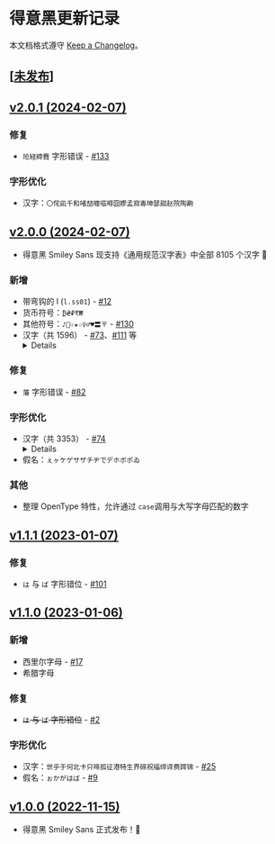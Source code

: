 # 得意黑更新记录

本文档格式遵守 [Keep a Changelog]。

## [[未发布]]

## [v2.0.1 (2024-02-07)]

### 修复

- `玱経締麑` 字形错误 - [#133]

### 字形优化

- 汉字：`〇侘凪千和啫喆喱嗞嘚囧嫪孟寂毐珅瑟甜赵院陶齁`

## [v2.0.0 (2024-02-07)]

- 得意黑 Smiley Sans 现支持《通用规范汉字表》中全部 8105 个汉字 🎉

### 新增

- 带弯钩的 l (`l.ss01`) - [#12]
- 货币符号：`₿₴₽₹₩`
- 其他符号：`♪🤍☉★☆♀♂♥〓〒` - [#130]
- 汉字（共 1596） - [#73]、[#111] 等
  <details>
    <code>〇丏乂乸亶亸亹仮伈伋伝伣伭伾佁佖佸佺佽侁侂侘侴侹俍俙俫俵俶倓倕倞倧倴倻偁偓偡偭偰偲傃傉傒傕僇僎僔僰儚儦儳儴冇冏冔冚冧冮冴凓凘凪刬剅剋剕剟劄劼勍勔勚勠匜匼卬厖厾叆叇叒叕叚吔吽呇呣呺咇咉咍咗咡咥咲咺哃哢哱唄唓唝唵啫啴喆喤喺嗐嗞嗮嗰嘅嘚嘡嘢嘥噀噂噇噏嚄嚚嚟嚭嚱囖囧囷圌圐圙圢圫圲坉坋坒坥坬坰坽垈垍垎垏垕垙垚垞垟垯垱垵垺垾垿埆埇埌埗埪埫埵埼堃堉堌堎堐堦堧堨堲堼堽堾塃塅塆塈塝塮塱墈墐墕墘墡墣墦壵壸変夐夬奓奡奭妘妧妭姈姞姤姮姱姶姽娀娞娭娵婌婍婘婞婠婤婫婳婻婼媂媄媆媓媖媞媭媱嫄嫕嫚嫪嫭嫽嬛嬥嬬嬿孅孖宧宬寁尨尪屃屄屌屼屾岃岊岞岠岨峂峃峗峘峛峠峣峧峱峿崀崁崄崌崑崒崚崟崡崶崿嵁嵅嵎嵖嵚嵲嶅嶍嶒嶓嶟嶦嶲巇巉帡帨幖幪庤庱庼廆廋廙弆弇弢弨弶弸彟彧徛忞忳忺恓恔悆悈悢悰惇惎惔惙惛愃愐愔愛愭慆慥慬慭憇憕憙憭憺戣戭戸扂扅扆扊扞扺扽抃抔拃拤挓挦捯捽掞揕揳揾搒摏摛摴摽擿攽敔敩斝斠斶旐旞旴旵旸旻旿昄昇昈昉昐昒昡昣昤昪昫昳昺昽晅晊晐晙晞晢晪晫晱暅暕暲暵暶暿曈曌曚曱朏朓朘朳朸杄杕杙杧杻枅枍枡枲枹柈柊柖柷栐栒栟栴栻桯桲桹梌梠梣梴梼梽梾梿棁棐棓棤棨棪棫棬棻棽椀椆椑椓椛椪椸楋楒楙楨楩楪楯榃榅榎榑榖榰槃槈槚槜槱橑橞橦檞檵櫆欂欸欻歅殣毌毐毑毘毬氹氾氿汈汋汧汫汭沄沇沘沚沨沺泂泃泇泙泚泜洈洑洓洘洢洣洨洩洭洴洸洺洿浉浐浕浛浟浡浥浬浭浰浲涄涍涐涘涢涴淏淜淟淯淴済渟渰渼湉湑湜湝湣湨湲湴溁溇溍溚溞溠溦溵溹滃滆滉滍滘滧滪滫漈漋漖漦漴漷漹漻漼潏潖潟潩潵潽潾澂澛澥澪澭澴澼澽濋濛濩瀌瀍瀔瀱瀼灈炆炌炘炟炣烔烜烝烠烶烺烻焆焌焗焜焞焮煁煃煋煓煙煟煴熇熛熜熥熻燊燋燏燐燚爇爔爚爟牁牂牚牤牥牻犇犨狉狝猄猇猯猰猺獴玃玒玓玕玘玙玚玞玠玡玤玥玦玭玱玶玹玼玿珅珇珋珌珒珕珖珛珝珢珣珦珪珫珰珵珷珸珹珺珽琀琄琇琈琎琔琟琡琤琫琭琯琲瑀瑂瑃瑄瑅瑆瑑瑓瑔瑖瑝瑠瑢瑧瑨瑬瑱瑳璆璈璒璘璟璠璥璪璬璮璱璲瓀瓖瓘瓻甗甡甦甪甴畖畤畬畯疁疍疐疢疭痓瘆癗癿皕皛皞皦皭盉盦盷眊眬眴睄睎瞋瞫矞矰矻矼砄砆砠砫砮砯砵硁硊硍硔硙硚硿碃碈碏碨碶磏磜磡磹磻礌礳礵祂祃祇祊祋祎祏祐祕祲祼祾禋禒禔禘禛禤秬秾稌稑稙穀穄穙穜穟窅窊窎窣窸竑竘竫笯笹筀筜筤筥筦筶筼箓箖篯簃簉簕簝簠簰籥粿糒糵経絜締縠縢繄纮纴纻纼绖绤绹缊缐缞罍罶罽羑羓羕羖羱翀翂翃翈翙翚翛翯翷翾耇耏耑耤耰耲肏肸胈胠胣脟脩脿腒腘腨腯膙臑臜舠舥舲艅艎芃芠芣芼苉苧苾茀茋茓茝茽荁荄荓荖荙莙莝莿菂菈菉菍菓菼萚萣萩萳萹葎葓葖葰葴蒄蒐蒟蒨蒱蒻蓂蓇蓏蓢蔀蔃蔈蔊蕗蕰薁薙薢薳薸薿藟藠藦藨蘘虒虓虤虷虸蚄蚆蚲蛃蜄蜎蜐蝘蝲螠螣螱蟏蟫蠋衃衎衒衠袆袗袪袯袿裈裛褕褟褯襕襚襜襫觃觟觭觱觿訄訚詟讱讻诇诐谞谼谿豗豨豮貆赑赒赗赟赪趯跂跐跱跶踒踦踶蹅蹐蹓蹚蹜蹢蹽蹾轪辀辌辒辻辿迺逴遆適遹邘邠邨邲邽邿郃郈郚郤郪郿鄀鄃鄅鄌鄑鄗鄘鄚鄜鄠鄫酂酅酦酺醨醾釐鋆钖钘铏铚铦铻锜锧锳锽镃镈镋镕镚镠镮镴镵閤閪闿阇阘阫陎陑陞隃隩隺雊雱霅霨靬靰靸靺靽靿鞁鞡鞧鞨鞬鞮鞳韂韨颋颎颙飏飐飔飗饳饸饹饻馃馉馌馝馞馧驲骃骉骍骎骕骙骦骹髃髎髢髽鬒鬘鬶鬷魆魋鱽鱾鲀鲃鲉鲊鲌鲏鲖鲗鲘鲙鲝鲪鲬鲯鲹鲾鲿鳀鳁鳂鳈鳉鳑鳒鳚鳛鳠鳡鳣鳤鳴鵺鸤鸧鸮鸰鸻鸼鹀鹍鹐鹒鹔鹖鹙鹝鹟鹠鹡鹢鹮鹯鹲鹴麀麑麖麹黇黡鼒鼩鼫鼱齁齇齉龁龂龍龢鿍鿎鿏鿔鿫鿬鿭㑇㑊㕮㘎㙍㙘㙦㛃㛚㛹㞞㟃㠇㠓㤘㥄㧐㧑㧟㫰㬊㬎㬚㭎㭕㮾㰀㳇㳘㳚㴔㵐㶲㸆㸌㺄㻬㽏㿠䁖䂮䃅䃎䅟䇚䌹䎃䎖䏝䏡䏲䐃䓖䓛䓨䓫䓬䗖䗛䗪䗴䜣䝙䢺䢼䣘䥽䦃䲟䲠䲢䴓䴔䴕䴖䴗䴘䴙䶮𠅤𠙶𠳐𡎚𡐓𣗋𣲗𣲘𣸣𤧛𤩽𤫉𥔲𥕢𥖨𥻗𦈡𦒍𦙶𦝼𦭜𦰡𧿹𨐈𨙸𨚕𨟠𨭉𨱇𨱏𨱑𨱔𨺙𩽾𩾃𩾌𪟝𪣻𪤗𪨊𪨰𪨶𪩘𪾢𫄧𫄨𫄷𫄸𫇭𫌀𫍣𫍯𫍲𫍽𫐄𫐐𫐓𫑡𫓧𫓯𫓶𫓹𫔍𫔎𫔶𫖮𫖯𫖳𫗧𫗴𫘜𫘝𫘦𫘧𫘨𫘪𫘬𫚕𫚖𫚭𫛭𫞩𫟅𫟦𫟷𫟹𫟼𫠆𫠊𫠜𫢸𫫇𫭟𫭢𫭼𫮃𫰛𫵷𫶇𫷷𫸩𬀩𬀪𬂩𬃊𬇕𬇙𬇹𬉼𬊈𬊤𬍛𬍡𬍤𬒈𬒔𬒗𬕂𬘓𬘘𬘡𬘩𬘫𬘬𬘭𬘯𬙂𬙊𬙋𬜬𬜯𬞟𬟁𬟽𬣙𬣞𬣡𬣳𬤇𬤊𬤝𬨂𬨎𬩽𬪩𬬩𬬭𬬮𬬱𬬸𬬹𬬻𬬿𬭁𬭊𬭎𬭚𬭛𬭤𬭩𬭬𬭯𬭳𬭶𬭸𬭼𬮱𬮿𬯀𬯎𬱖𬱟𬳵𬳶𬳽𬳿𬴂𬴃𬴊𬶋𬶍𬶏𬶐𬶟𬶠𬶨𬶭𬶮𬷕𬸘𬸚𬸣𬸦𬸪𬹼𬺈𬺓𲍿</code>
  </details>

### 修复

- `藩` 字形错误 - [#82]

### 字形优化

- 汉字（共 3353） - [#74]
  <details>
    <code>上不与丐且丕世丙丛东丞两个中串临乃久么义之乌乏乒乓习乱乾了予争五亘些亡亨亩享京亭亵仁仂仃仍从代仰仵件价任份企伊伎休会伞伟伥伦伪伲伴伶伽但低住佐佑何佘余佚佛你佩佯佼使侈侉例侍侑供依侠侦侧侬便俄俊俐俑俗俘俞俟俱俸俺俾倌倍倒倘倚倜倥倦倨倪倭倮债偃假偈偎偕做偬偶偷偻偾傅傈傣傥傧傺像僚僧僳僵僻儇儋元兄先光克免兑兔兖党兜兮共兵其具典兼兽冁冈册冗写冠冢冤冰冱冲决况冶冻冼冽净凉凋减凯凳凶出函刀刁刃分刍列刘则创别刮刷刻刿剀剃前剜剡剥剽劂劈劓功加劢助努劫劬劭励劲劳势勇勉勋勒勖勘募勰勹勺勾勿匀匆匍匕匙匪匹卉卑卓单南博卟占卫卮卯印危即卵卿厉厚厢厥厨厮县反变叙叟口古只叭可台史右号叻叼吁吃吆合吊同名后吒吓吗吠吡吣否吧吨吩含听吭吮启吱吴吵吹吻吾呀呆呋呒呓呔呕员呙呜呢周呱呲味呵呶命咋和咖咙咚咝咣咤咦咧咨咩咪咬咯咱咸咿哀哄哆哈哉响哎哏哐哑哒哔哕哗哙哚哝哥哦哮哲哺哽唆唇唉唏唔唛唤唪唬售唷唿啁商啉啐啖啜啡啤啥啦啧啪啭啰啸啼喀喁喂喃善喇喈喋喔喙喜喝喟喧喰喳喵喷喹喻喽嗄嗉嗌嗑嗒嗓嗔嗖嗜嗝嗟嗡嗤嗥嗦嗪嗫嗳嗵嗽嗾嘉嘌嘛嘞嘹嘻嘿噌噔噗噘噜器噱噻噼嚅嚎嚷嚼回因囤园囱固圃圆圈圜土在地场圻址均坊坎坏坐块坛坝坞坟坡坤坦坨坪坫坭坯坶坷坻垅垛垠垢垣垤垦垧垭垮垸埂埃城埏埒埔埕埙埚埝域埤埭埯埸培堂堆堇堋堍堕堙堞堡堤堪堰堵塄塌塔塞塥填塬墀境墉墒墚增墩壤壳夂夏夕外夙多够夤夥央夯头夹奂奄奇奕奖奠奢奥奴奶奸她好妁如妃妄妇妈妊妍妒妓妖妗妙妞妣妤妨妩妪妫妮妯妲妹妻姆姊始姐姑姒姓委姗姘姚姜姝姣姥姨姬姹姻姿威娃娅娆娇娉娌娓娘娜娟娠娣娥娩娱娲娴娶娼婀婆婉婊婕婚婢婧婴婵婶婷婺婿媒媚媛媪媲媳媵媸媾嫁嫂嫉嫌嫒嫔嫖嫘嫜嫠嫡嫣嫦嫩嫫嫱嬉嬗嬲嬴嬷孀孔孕字存孛孟季孥学孬孳孽宁它宅宇守安宋完宗官宛宜实宠审客宣室宪宫害宴家宸宾宿寄寅密富寐寒察寨对射将尉尊尔尕尚尝尥尧尬就尺尼尽尾尿局居屉屋屎屑展属屡屣履屦屿岁岈岑岗岘岩岭岳峁峋峙峡峥峨峪峭峰峻崃崆崇崎崞崦崧崩崭崴崾嵇嵋嵌嵘嵛嵝嵩嵫嵬嵯嶙嶝嶷巅巢差已巴巷巾师希帏帐帑帚帜帝带帧席帮帱常幄幌幔幕幛幞幡幢年庆床序庐底店庚庠度座庭庳庶康庹庾廊廖廪廴延廷建异弄弈弊引弘弛张弥弧弩强录彘彝形彩影征徂徇很徉律徐徕得徜循徭微徼徽忉忌忍忏志忙忡快忭忮忻忽怀态怄怅怊怒怔怖怛怜思怠怡急怦怩怫恂恃恍恒恕恨恪息恰恳恶恿悉悌悒悔悖悚悝悟悦悴悻情惆惊惋惕惘惚惝惟惦惧惨惫惮惰想惴惶愉愕愠愣愤愧慈慊慌慎慨憋憎憔憨憬憷懈懊懋戆戕或戚戡戤截戮戳戴戾房所扒打托扛扣扦扩扫扬扮扯扶技抉把抑抒折抚抠抡抢护抨抬抵拂担拆拍拎拓拖拗拚招拣拥拧拨拱拶拼拾指按挎挖挞挟挡挣挥挨挪振挹挺挽捂捅捉捋捌捍捏捐捕捞损换捧捭据捱捶捷掀掇授掉掊掎掐掠探控掩措掭掸掾揄揆揉揍揎描提插揠握揩揲揸揿搀搁搂搅搋搌搏搐搓搛搜搞搡搭携搿摄摆摇摈摔摘摞摸摹摺撂撅撇撑撖撙撞撩播撰撸操擐擗攉攒攘收改放政故效敉敌教敞敢散敬敲整斌斐斓斜斟斤斩新方旁旃旦旨早旰旱时昂昆昊明昏昕星映春昧昨昭是昱昴昵昼显晃晋晌晏晔晕晗晚晟晡晤普晴晾暂暄暌暖暗暧暨暴曛曦曩曰曲更曹曼曾替有朔朕朗朝未本朱朵杆杌李杏村杓杞束杠来杨杪杯杰杳杵杷杼极林枚果枝枣枧枨枭枰枵架枷柃柏某染柔柘柝柢查柩柰栀栋栌栎树栓栖栗栝样根格栾桀桄桅框案桊桐桓桔桠桢桥桨桩桶桷梁梃梗梢梦梧梨梯梵棂棉棋棍棒棕棚棠棣森棵棼椁椅椋植椐椒椠椤椰椹椽椿楂楗楚楝楞楠楣楦楮楱楷楹楼榀概榆榘榛榜榱榴榷槊槌槎槟槠樗樘樟横樽樾橄橇橐橘橙橛橡橥橱橹橼檄檐檗檠檫欢欣欤欧欲欷欹欺款歃歆歇歉歌歙止正此武歹歼殁殂殃殄殆殇殉殊残殍殒殓殖殚殛殡殪殳殷殿毅每毒毗毙毫毯毵毹毽氅氆氍氏氐氖氧氨氮汀汉汐汗汝江池汤汩汰汲汴汾沂沈沉沌沓沙沟没沤沥沦沪沭沮沲河沸治沼沾沿泉泌法泖泛泡泥泪泫泰泱泺泻泼洇洋洌洎洗洚洛洞津洪洳洵洹活洽流浆浈测济浓浔浙浜浠浦浪浯浴浸浼涂涉涌涎涑涓涔涕涞涣涨涪涫涯涵涿淀淇淋淌淑淙淮混淹添淼清渌渍渐渔渚渝渡渣渥温渫渭渴湄湎湛湟湾源溘溜溢溥溧溪溱溲溴溽滇滋滔滕滞滟满滦滨滴滹漆漓演漠漯漱漳潇潍潜潞潢潦潺潼澄澈澉澌澜澡澹激濂濯瀛瀹灌灏灯灵灸灼灾炀炅炉炊炔炙炫炯炱炸点炻炼烁烂烈烊烘烙烛烦烧烫烬烯烽焉焐焓焕焘焙焯焰焱然煌煤煦照煺熘熨熹燎燔燕燥燧燹爝爨爪爬父爹爽爿片牌牒牖牦牧物牲牺牾犁犄犋犍犯犴犸狁狄狐狒狞狠狨狭狰狷猁猊猓猕猗猝猞猡猫猬献猱猴猸猹獍獐獒獗獠獬獯獾玎玖玢玩玫玮环现玲玺珈珉珍珙珞班球琦琨琪琬琰琳琴琼瑛瑜瑰瑶瑷瑾璁璃璇璋璐璜璧璩璺瓒瓞瓠瓤甏甑甚甜生用甬由町畅界畏畔留畜略番畴畸畹畿疒疔疖疗疙疚疝疟疠疡疣疤疥疫疬疮疯疰疱疲疳疴疵疸疹疼疽疾痂痃痄病症痈痉痊痍痒痔痕痖痘痛痞痢痣痤痦痧痨痪痫痰痱痴痹痼痿瘀瘁瘃瘅瘊瘌瘐瘕瘗瘘瘙瘛瘟瘠瘢瘤瘥瘦瘩瘪瘫瘭瘰瘳瘴瘵瘸瘼瘾瘿癀癃癌癍癔癖癜癞癣癫癯登的皎皑皓皤皱盈监盒盟盥盯盱盼眙真眨眭眯眵眶眼着睁睇睐睚睡睥睦睨睫睬睹睽睾瞀瞄瞌瞍瞠瞪瞬瞭瞰瞻瞽矛矩矮石矶矸矽砀砌砍砑砒砚砜砟砥砩砭砰破砺砾硇硌硎硒硖硪硬确硼碉碌碎碑碓碗碘碚碜碟碥碱碲碴碾磁磅磉磊磋磐磔磕磙磴磷磺礅礓礞礤礴社祈祉祖祗祛祝神祢祥祯祺禄禊禳禾秀秃秆秉秋种科秘秤秦秩秫秭称移秽稀稂稃稆程税稗稚稞稠稹稻稼稿穗穰穷穸突窆窗窜窠窭窳站竞竣竦竭端竺竽竿笃笄笆笈笊笋笏笑笔笕笙笛笞笠笤笥符笨笪笫第笮笱笳笸笺笼笾筅筇等筋筌筏筐筑筒答策筘筚筛筝筠筢筮筱筲筵筷筹筻简箅箍箐箔箕算箜箝管箢箦箧箨箩箪箫箬箭箱箴箸篁篆篇篌篑篓篙篚篝篡篥篦篪篮篱篷篼篾簇簋簌簏簖簦簧簪簸簿籀籁籍米籴粉粑粗粜粟粢粪粱粲粳粹粼糅糈糍糙糠紫絮繁纂红纥约纫纬纭纶纷纸纺纾线练组绅绉绋经绐绑绒绔给绚绛络绝绞统绠绢绣绥继绨绩绪绫绮绱绲绷绸绻缀缃缄缅缌缏缒缔缕缘缙缚缜缡缢缣缤缧缩缪缭缮缯缲缳缴缵罄罅罗罘罚罟罡罢罪置罱罴羊羌美羚羝群羯羸羹羿翊翔翘翡翮翱翳耀而耒耔耕耖耗耘耙耜耠耢耥耦耧耨耩耪耱耻耿聂聊聒联聱肃肄肆肛肝肠肢肤肥肪肱肷肺肽胀胆背胍胎胖胙胚胜胝胥胨胬胯胰胱胳脆脒脓脔脖脯脱脾腆腋腌腐腔腕腠腧腩腭腮腰腱腴腺腼腽腾膂膈膊膑膳膺臀臁臃臆臊自臬臻臼臾舀舁舂舄舅舆舍舐舔舛舡舢舨航舫般舭舯舰舱舳舵舷船舾艄艇艉艋艏艘艚艟艨艮艰艳艴艿芏芒芝芟芡芦芩芪芫芴芷芸芹苔苕苣苤若苦范茄茅茆茉茗茚茨茵茹茺荆荏荑荒荔荡荧荻莆莛莞莠莱莴莺菇菌菜菟菥萁萄萋萎萏萝萨萸落葚葡葬葱葳蒉蒋蒌蒲蒸蒺蒿蓁蓄蓐蓑蓖蓦蔑蔗蔟蔸蔺蔽蕃蕖蕨蕲蕹蕻薄薅薤薨薪藁藉藕藤藩藻蘑蘖蘧虎虢虱虺虻蚂蚝蚣蚤蚧蚺蛆蛘蛛蛞蛤蛳蛹蛾蜂蜃蜊蜍蜒蜓蜚蜜蜞蜣蜥蜩蜮蜱蜷蜾蜿蝓蝠蝤蝥蝰蝶蝻蝼蝽螈螋融螓螗螨螭螯螺蟀蟊蟓蟠蟥蟪蟮蟾蠊蠖蠡蠲衄衅行衍表衬衮衰衷衽衾袁袂袅袈袋袍袒袤袭袱袷袼裁裂装裉裒裔裘裙裟裤裨裰裱裳裴裸裹裼裾褐褒褙褚褛褡褥褫褰襄襞襟西要观规觇觊觋觚觞觥触觫觳詈詹誉讦讧讲讳讴讵讽诀证评诅诈诉诋诌诏诒诓诗诞诟诠诡询诤详诧诨诫语诱说诵诹课诿谀调谄谅谆谈谋谌谍谎谏谐谒谓谔谕谗谙谚谛谠谢谣谥谦谨谪谬谭谰谱谲谵谶豇豉豌象豢豫貂貉貌负贡责账贩贬购贮贯贴贵贶贸贺贻贼贾贿赂资赇赈赋赌赔赕赖赘赙赚赠赡赢赦赧赫赭赴越趋趔趴趺趾跆跏跖跞跟跤跨跪路跺踊踌踝踞踢踣踩踬踱踺踽蹂蹈蹉蹊蹬蹭蹯蹰蹲蹴蹶蹼躁躅躇躔躜身躲躺轩轫轮软轰轱轷轺轾辂辅辈辊辍辏输辕辗辘辞辣辰辱辽迎进迦迨迩迪退逅逋透递逖通速造逡逮逯遐遮遵邀邝邡那邪邬邮邰邱邳邵邶邸邹邻邾郁郄郊郏郑郓郜郝郡郧部郭郯郴郸都鄞鄣鄯鄱酌酐酚酝酩酪酱酵酶酸酿醅醉醌醑醪醭醯醺鋈鍪鎏鏊钎钚钛钢钦钨钫钮钯钲钽铁铂铃铄铆铉铐铗铙铜铞铠铢铣铤铨铪铬铭铮铯铱铲铳铴银铷铸铺铼锄锇锈锊锋锑锔锗错锛锞锟锡锢锣锨锩锫锬锭键锯锲锶锷锸锻锼镁镂镅镇镉镌镍镏镒镔镖镙镜镞镢镣镤镥镧镨镫镬镭镯镰镳镶闭闵闷闽阀阁阂阃阄阋阍阎阐阕阗阙阚阢阮防阶阽陂际陈陋降陨陪陬陴陷隅隆隍隐隔隘障隧隶隼隽集雇雉雏雒霁霆霉霖露靖静靠面靥革靳靴靶靼鞅鞋鞍鞑鞒鞔鞘鞠鞣鞫鞭鞯鞲鞴韧韩韫韬顸项顿颀颁预颌颍颓颚颜颞颠颥颦飒飓飙飚食飧餍餐餮饔饧饨饪饭饮饰饲饴饵饷饽饿馀馁馄馅馆馇馊馋馏馐馑馒馔馕首馗馘馥馨驭驮驯驱驴驵驹驺驽骀骆验骐骑骒骖骚骛骜骝骟骡骥骧骶骺骼髀髁髂髅髌髑髡髦髭髹鬏鬓鬟魄魇魔鱼鲂鲆鲋鲐鲒鲔鲛鲜鲞鲟鲠鲥鲧鲨鲩鲲鲵鲷鲸鲺鲽鳃鳄鳌鳍鳐鳓鳜鳝鳞鳟鳢鸟鸠鸡鸣鸦鸫鸬鸭鸯鸱鸲鸳鸶鸷鸸鸹鸺鸽鸾鸿鹁鹂鹄鹅鹆鹇鹈鹉鹊鹌鹎鹏鹑鹕鹗鹘鹚鹛鹜鹞鹣鹦鹧鹨鹩鹪鹫鹬鹭鹰鹱鹳麇麋麒麸黉黍黎黔默黜黝黟黠黢黥黩黪黯黻黼鼋鼐鼓鼗鼙鼢鼯鼷鼽鼾齄龃龈龉龋龌龙龟𬌗</code>
  </details>
- 假名：`ぇヶケゲサザチヂでデホボポゐ`

### 其他

- 整理 OpenType 特性，允许通过 `case`调用与大写字母匹配的数字

## [v1.1.1 (2023-01-07)]

### 修复

- `は` 与 `ば` 字形错位 - [#101]

## [v1.1.0 (2023-01-06)]

### 新增

- 西里尔字母 - [#17]
- 希腊字母

### 修复

- ~~`は` 与 `ば` 字形错位~~ - [#2]

### 字形优化

- 汉字：`世乎于何北卡只啼孤征港特生界碲祝福缔谛费蹄锦` - [#25]
- 假名：`ぉかがはば` - [#9]

## [v1.0.0 (2022-11-15)]

- 得意黑 Smiley Sans 正式发布！🎉

[Keep a Changelog]: https://keepachangelog.com

[未发布]: https://github.com/atelier-anchor/smiley-sans/compare/v2.0.1...main
[v1.0.0 (2022-11-15)]: https://github.com/atelier-anchor/smiley-sans/compare/3ab4da3...v1.0.0
[v1.1.0 (2023-01-06)]: https://github.com/atelier-anchor/smiley-sans/compare/v1.0.0...v1.1.0
[v1.1.1 (2023-01-07)]: https://github.com/atelier-anchor/smiley-sans/compare/v1.1.0...v1.1.1
[v2.0.0 (2024-02-07)]: https://github.com/atelier-anchor/smiley-sans/compare/v1.1.1...v2.0.0
[v2.0.1 (2024-02-07)]: https://github.com/atelier-anchor/smiley-sans/compare/v2.0.0...v2.0.1

[#2]: https://github.com/atelier-anchor/smiley-sans/issues/2
[#9]: https://github.com/atelier-anchor/smiley-sans/issues/9
[#12]: https://github.com/atelier-anchor/smiley-sans/issues/12
[#17]: https://github.com/atelier-anchor/smiley-sans/issues/17
[#25]: https://github.com/atelier-anchor/smiley-sans/issues/25
[#73]: https://github.com/atelier-anchor/smiley-sans/issues/73
[#74]: https://github.com/atelier-anchor/smiley-sans/issues/74
[#82]: https://github.com/atelier-anchor/smiley-sans/issues/82
[#101]: https://github.com/atelier-anchor/smiley-sans/issues/101
[#111]: https://github.com/atelier-anchor/smiley-sans/issues/111
[#130]: https://github.com/atelier-anchor/smiley-sans/issues/130
[#133]: https://github.com/atelier-anchor/smiley-sans/issues/133
